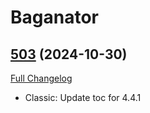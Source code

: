 # Baganator

## [503](https://github.com/Baganator/Baganator/tree/503) (2024-10-30)
[Full Changelog](https://github.com/Baganator/Baganator/compare/502...503) 

- Classic: Update toc for 4.4.1  
